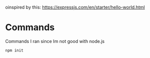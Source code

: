 oinspired by this: https://expressjs.com/en/starter/hello-world.html


# Commands

Commands I ran since Im not good with node.js

    npm init
